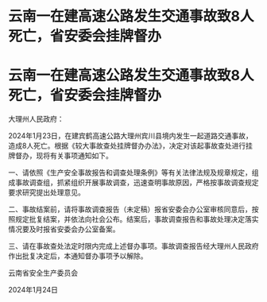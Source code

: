 # 云南一在建高速公路发生交通事故致8人死亡，省安委会挂牌督办

# 云南一在建高速公路发生交通事故致8人死亡，省安委会挂牌督办

大理州人民政府：

2024年1月23日，在建宾鹤高速公路大理州宾川县境内发生一起道路交通事故，造成8人死亡。根据《较大事故查处挂牌督办办法》，决定对该起事故查处进行挂牌督办，现将有关事项通知如下。

一、请依照《生产安全事故报告和调查处理条例》等有关法律法规及规章规定，组成事故调查组，抓紧组织开展事故调查，迅速查明事故原因，严格按事故调查规定要求研究提出处理意见。

二、事故结案前，请将事故调查报告（未定稿）报省安委会办公室审核同意后，按照规定批复结案，并依法向社会公布。结案后，事故调查报告和事故处理决定落实情况要及时报省安委会办公室备案。

三、请在事故查处法定时限内完成上述督办事项。事故调查报告经大理州人民政府作出批复决定后，本通知督办事项予以解除。

云南省安全生产委员会

2024年1月24日

